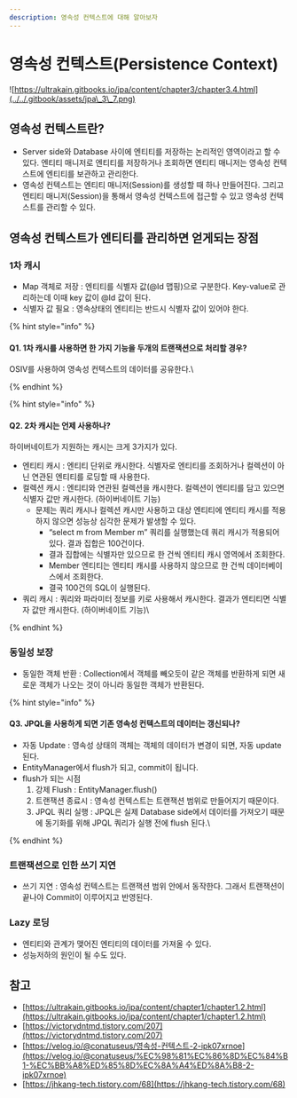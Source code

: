 ```yaml
---
description: 영속성 컨텍스트에 대해 알아보자
---
```


# 영속성 컨텍스트(Persistence Context)

![https://ultrakain.gitbooks.io/jpa/content/chapter3/chapter3.4.html](../../.gitbook/assets/jpa\_3\_7.png)

## 영속성 컨텍스트란?

* Server side와 Database 사이에 엔티티를 저장하는 논리적인 영역이라고 할 수 있다. 엔티티 매니저로 엔티티를 저장하거나 조회하면 엔티티 매니저는 영속성 컨텍스트에 엔티티를 보관하고 관리한다.
* 영속성 컨텍스트는 엔티티 매니저(Session)를 생성할 때 하나 만들어진다. 그리고 엔티티 매니저(Session)을 통해서 영속성 컨텍스트에 접근할 수 있고 영속성 컨텍스트를 관리할 수 있다.

## **영속성 컨텍스트가 엔티티를 관리하면 얻게되는 장점**

### **1차 캐시**

* Map 객체로 저장 : 엔티티를 식별자 값(@Id 맵핑)으로 구분한다. Key-value로 관리하는데 이때 key 값이 @Id 값이 된다.
* 식별자 값 필요 : 영속상태의 엔티티는 반드시 식별자 값이 있어야 한다.

{% hint style="info" %}
#### Q1. 1차 캐시를 사용하면 한 가지 기능을 두개의 트랜잭션으로 처리할 경우?



OSIV를 사용하여 영속성 컨텍스트의 데이터를 공유한다.\

{% endhint %}



{% hint style="info" %}
#### Q2. 2차 캐시는 언제 사용하나?



하이버네이트가 지원하는 캐시는 크게 3가지가 있다.

* 엔티티 캐시 : 엔티티 단위로 캐시한다. 식별자로 엔티티를 조회하거나 컬렉션이 아닌 연관된 엔티티를 로딩할 때 사용한다.
* 컬렉션 캐시 : 엔티티와 연관된 컬렉션을 캐시한다. 컬렉션이 엔티티를 담고 있으면 식별자 값만 캐시한다. (하이버네이트 기능)
  * 문제는 쿼리 캐시나 컬렉션 캐시만 사용하고 대상 엔티티에 엔티티 캐시를 적용하지 않으면 성능상 심각한 문제가 발생할 수 있다.
    * “select m from Member m” 쿼리를 실행했는데 쿼리 캐시가 적용되어 있다. 결과 집합은 100건이다.
    * 결과 집합에는 식별자만 있으므로 한 건씩 엔티티 캐시 영역에서 조회한다.
    * Member 엔티티는 엔티티 캐시를 사용하지 않으므로 한 건씩 데이터베이스에서 조회한다.
    * 결국 100건의 SQL이 실행된다.
* 쿼리 캐시 : 쿼리와 파라미터 정보를 키로 사용해서 캐시한다. 결과가 엔티티면 식별자 값만 캐시한다. (하이버네이트 기능)\

{% endhint %}



### **동일성 보장**

* 동일한 객체 반환 : Collection에서 객체를 빼오듯이 같은 객체를 반환하게 되면 새로운 객체가 나오는 것이 아니라 동일한 객체가 반환된다.



{% hint style="info" %}
#### Q3. JPQL을 사용하게 되면 기존 영속성 컨텍스트의 데이터는 갱신되나?



* 자동 Update : 영속성 상태의 객체는 객체의 데이터가 변경이 되면, 자동 update 된다.
* EntityManager에서 flush가 되고, commit이 됩니다.
* flush가 되는 시점
  1. 강제 Flush : EntityManager.flush()
  2. 트랜잭션 종료시 : 영속성 컨텍스트는 트랜잭션 범위로 만들어지기 때문이다.
  3. JPQL 쿼리 실행 : JPQL은 실제 Database side에서 데이터를 가져오기 때문에 동기화를 위해 JPQL 쿼리가 실행 전에 flush 된다.\

{% endhint %}



### **트랜잭션으로 인한 쓰기 지연**

* 쓰기 지연 : 영속성 컨텍스트는 트랜잭션 범위 안에서 동작한다. 그래서 트랜잭션이 끝나야 Commit이 이루어지고 반영된다.

### **Lazy 로딩**

* 엔티티와 관계가 맺어진 엔티티의 데이터를 가져올 수 있다.
* 성능저하의 원인이 될 수도 있다.

## 참고

* [https://ultrakain.gitbooks.io/jpa/content/chapter1/chapter1.2.html](https://ultrakain.gitbooks.io/jpa/content/chapter1/chapter1.2.html)
* [https://victorydntmd.tistory.com/207](https://victorydntmd.tistory.com/207)
* [https://velog.io/@conatuseus/영속성-컨텍스트-2-ipk07xrnoe](https://velog.io/@conatuseus/%EC%98%81%EC%86%8D%EC%84%B1-%EC%BB%A8%ED%85%8D%EC%8A%A4%ED%8A%B8-2-ipk07xrnoe)
* [https://jhkang-tech.tistory.com/68](https://jhkang-tech.tistory.com/68)

